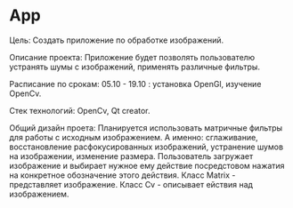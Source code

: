 # App

Цель: Создать приложение по обработке изображений.

Описание проекта: Приложение будет позволять пользователю устранять шумы с изображений, применять различные фильтры.

Расписание по срокам: 05.10 - 19.10 : установка OpenGl, изучение OpenCv.

Стек технологий: OpenCv, Qt creator.

Общий дизайн проета: Планируется использовать матричные фильтры для работы с исходным изображением. А именно: сглаживание, восстановление расфокусированных изображений, устранение шумов на изображении, изменение размера.
Пользователь загружает изображение и выбирает нужное ему действие посредстовом нажатия на конкретное обозначение этого действия.
Класс Matrix - представляет изображение.
Класс Cv - описывает ействия над изображением.
